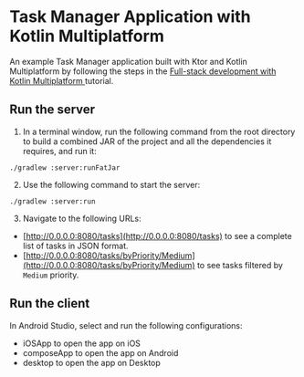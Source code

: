 # Task Manager Application with Kotlin Multiplatform

An example Task Manager application built with Ktor and Kotlin Multiplatform
by following the steps in the [Full-stack development with Kotlin Multiplatform
](https://ktor.io/docs/full-stack-development-with-kotlin-multiplatform.html) tutorial.

## Run the server

1. In a terminal window, run the following command from the root directory to build a combined JAR of the
   project and all the dependencies it requires, and run it:

  ```shell
  ./gradlew :server:runFatJar
  ```

2. Use the following command to start the server:

```shell
./gradlew :server:run
```

3. Navigate to the following URLs:

- [http://0.0.0.0:8080/tasks](http://0.0.0.0:8080/tasks) to see a complete list of tasks in JSON format.
- [http://0.0.0.0:8080/tasks/byPriority/Medium](http://0.0.0.0:8080/tasks/byPriority/Medium) to see tasks filtered
  by `Medium` priority.

## Run the client

In Android Studio, select and run the following configurations:

- iOSApp to open the app on iOS
- composeApp to open the app on Android
- desktop to open the app on Desktop